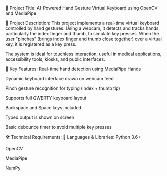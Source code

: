 📄 Project Title:
AI-Powered Hand Gesture Virtual Keyboard using OpenCV and MediaPipe

🧠 Project Description:
This project implements a real-time virtual keyboard controlled by hand gestures. Using a webcam, it detects and tracks hands, particularly the index finger and thumb, to simulate key presses. When the user "pinches" (brings index finger and thumb close together) over a virtual key, it is registered as a key press.

The system is ideal for touchless interaction, useful in medical applications, accessibility tools, kiosks, and public interfaces.

🎯 Key Features:
Real-time hand detection using MediaPipe Hands

Dynamic keyboard interface drawn on webcam feed

Pinch gesture recognition for typing (index + thumb tip)

Supports full QWERTY keyboard layout

Backspace and Space keys included

Typed output is shown on screen

Basic debounce timer to avoid multiple key presses

🛠️ Technical Requirements:
🔹 Languages & Libraries:
Python 3.6+

OpenCV

MediaPipe

NumPy
